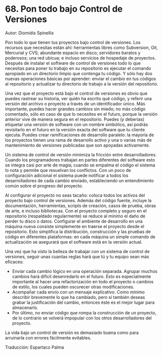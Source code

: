 # 68. Pon todo bajo Control de Versiones

Autor: Diomidis Spinellis

Pon todo lo que tienen tus proyectos bajo control de versiones. Los recursos que necesitas están ahí: herramientas libres como Subversion, Git, Mercurial y CVS; abundante espacio en disco; servidores baratos y poderosos; una red ubicua; e incluso servicios de hospedaje de proyectos. Después de instalar el software de control de versiones todo lo que necesitas para poner tu trabajo en su repositorio es ejecutar el comando apropiado en un directorio limpio que contenga tu código. Y sólo hay dos nuevas operaciones básicas por aprender: enviar el cambio en tus códigos al repositorio y actualizar tu directorio de trabajo a la versión del repositorio.

Una vez que el proyecto está bajo el control de versiones es obvio que puedes rastrear su historia, ver quién ha escrito qué código, y referir una versión del archivo o proyecto a través de un identificador único. Más importante, puedes hacer grandes cambios sin miedo; no más código comentado, sólo en caso de que lo necesites en el futuro, porque la versión anterior vive de manera segura en el repositorio. Puedes (y deberías) etiquetar una versión de software con un nombre simbólico, así podrás revisitarlo en el futuro en la versión exacta del software que tu cliente ejecuta. Puedes crear ramificaciones de desarrollo paralelo: la mayoría de los proyectos tienen una rama de desarrollo activo y una o varias más de mantenimiento de versiones publicadas que son apoyadas activamente.

Un sistema de control de versión minimiza la fricción entre desarrolladores. Cuando los programadores trabajan en partes diferentes del software esto se integra casi por arte de magia; cuando se empalma el código el sistema lo nota y permite que resuelvan los conflictos. Con un poco de configuración adicional el sistema puede notificar a todos los desarrolladores de cada cambio enviado, estableciendo un entendimiento común sobre el progreso del proyecto.

Al configurar el proyecto no seas tacaño: coloca todos los activos del proyecto bajo control de versiones. Además del código fuente, incluye la documentación, herramientas, scripts de creación, casos de prueba, obras de arte, e incluso bibliotecas. Con el proyecto completo y seguro en el repositorio (respaldado regularmente) se reduce al mínimo el daño de perder tu disco o datos. Configurar el ambiente de desarrollo en una máquina nueva consiste simplemente en traerse el proyecto desde el repositorio. Esto simplifica la distribución, construcción y las pruebas de código en diferentes plataformas: en cada máquina un simple comando de actualización se asegurará que el software está en la versión actual.

Una vez que ha visto la belleza de trabajar con un sistema de control de versiones, seguir unas cuantas reglas hará que tú y tu equipo sean más eficaces:

- Enviar cada cambio lógico en una operación separada. Agrupar muchos cambios hará difícil desenredarlo en el futuro. Esto es especialmente importante al hacer una refactorización en todo el proyecto o cambios de estilo, los cuales pueden oscurecer otras modificaciones.
- Acompañar cada envío con un mensaje explicativo. Como mínimo describir brevemente lo que ha cambiado, pero si también deseas grabar la justificación del cambio, entonces éste es el mejor lugar para almacenarlo.
- Por último, no enviar código que rompa la construcción de un proyecto, de lo contrario se volverá impopular con los otros desarrolladores del proyecto.

La vida bajo un control de versión es demasiado buena como para arruinarla con errores fácilmente evitables.

Traducción: Espartaco Palma
